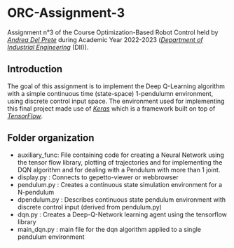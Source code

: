 # ORC-Assignment-3
Assignment n°3 of the Course Optimization-Based Robot Control held by [_Andrea Del Prete_](https://andreadelprete.github.io/) during Academic Year 2022-2023 ([_Department of Industrial Engineering_](https://www.dii.unitn.it/) (DII)).

## Introduction

The goal of this assignment is to implement the Deep Q-Learning algorithm with a simple continuous time (state-space) 1-pendulumn environment, using discrete control input space. The environment used for implementing this final project made use of [_Keras_](https://keras.io/) which is a framework built on top of [_TensorFlow_](https://www.tensorflow.org/).

## Folder organization
* auxiliary_func: File containing code for creating a Neural Network using the tensor flow library, plotting of trajectories and for implementing the DQN algorithm and for dealing with a Pendulum with more than 1 joint.
* display.py    : Connects to gepetto-viewer or webbrowser
* pendulum.py   : Creates a continuous state simulation environment for a N-pendulum
* dpendulum.py  : Describes continuous state pendulum environment with discrete control input (derived from pendulum.py)
* dqn.py        : Creates a Deep-Q-Network learning agent using the tensorflow library
* main_dqn.py   : main file for the dqn algorithm applied to a single pendulum environment
